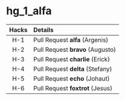 # hg_1_alfa

| Hacks | Details |
| :---: | :--- |
| H-1 |	Pull Request **alfa** (Argenis) |
| H-2 | Pull Request **bravo** (Augusto) |
| H-3	| Pull Request **charlie** (Erick) |
| H-4 |	Pull Request **delta** (Stefany) |
| H-5	| Pull Request **echo** (Johaut) |
| H-6	| Pull Request **foxtrot** (Jesus) |
